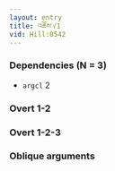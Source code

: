 ```yaml
---
layout: entry
title: འཆོས་√1
vid: Hill:0542
---
```

### Dependencies (N = 3)
* `argcl` 2


### Overt 1-2


### Overt 1-2-3


### Oblique arguments

